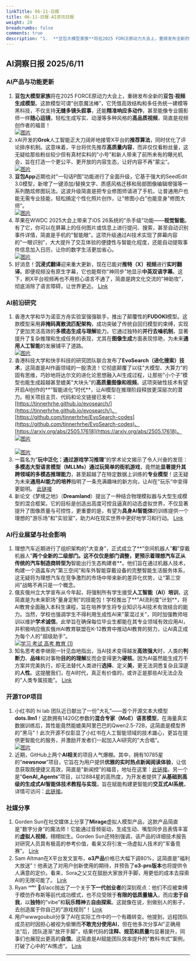 ```yaml
---
linkTitle: 06-11-日报
title: 06-11-日报-AI资讯日报
weight: 20
breadcrumbs: false
comments: true
description: "1.  **豆包大模型家族**将在2025 FORCE原动力大会上，重磅发布全新的**豆包·视频生成模型**。这款模型可谓\"创意魔法棒”，它凭借高效结构和多任务统一建模等黑科技，不仅支持**无缝多镜头叙事**，还能**精准响应多动作**，甚至能像专业摄影师一样**随心运镜**，轻松生成写实、动漫等多"
---
```


## AI洞察日报 2025/6/11

### **AI产品与功能更新**
1.  **豆包大模型家族**将在2025 FORCE原动力大会上，重磅发布全新的**豆包·视频生成模型**。这款模型可谓"创意魔法棒”，它凭借高效结构和多任务统一建模等黑科技，不仅支持**无缝多镜头叙事**，还能**精准响应多动作**，甚至能像专业摄影师一样**随心运镜**，轻松生成写实、动漫等多种风格的**高品质视频**，简直是视频创作者的福音！
    <br/> [![图片](https://cdn.jsdmirror.com/gh/justlovemaki/imagehub@main/images/2025/07/news_01k024qr5ke7ss34w7s8jnyj5r.avif)](https://cdn.jsdmirror.com/gh/justlovemaki/imagehub@main/images/2025/07/news_01k024qr5ke7ss34w7s8jnyj5r.avif) <br/>
2.  xAI开发的**Grok**人工智能正大刀阔斧地接管X平台的**推荐算法**，同时优化了评论排序机制。这意味着，平台将优先推荐**高质量内容**，而非仅仅看粉丝量，这无疑给那些粉丝较少但有真材实料的"小号”和新人带来了前所未有的曝光机会，旨在打造一个更公平、更开放的内容生态，让好内容不再"蒙尘”。
    <br/> [![图片](https://cdn.jsdmirror.com/gh/justlovemaki/imagehub@main/images/2025/07/news_01k024qv2xfqz81cy7m9h1gy3v.avif)](https://cdn.jsdmirror.com/gh/justlovemaki/imagehub@main/images/2025/07/news_01k024qv2xfqz81cy7m9h1gy3v.avif) <br/>
3.  **豆包App**近期也对"一句话P图”功能进行了全面升级，它基于强大的SeedEdit 3.0模型，新增了一键添加/替换文字、质感风格迁移和局部图像编辑增强等一系列酷炫修图玩法。这波升级简直是把专业修图师请进了手机，让普通用户也能无需专业技能，轻松搞定个性化照片创作，让"修图小白”也能变身"修图大师”。
    <br/> [![图片](https://cdn.jsdmirror.com/gh/justlovemaki/imagehub@main/images/2025/07/news_01k024qzb4etystqbf7ds1tt06.avif)](https://cdn.jsdmirror.com/gh/justlovemaki/imagehub@main/images/2025/07/news_01k024qzb4etystqbf7ds1tt06.avif) <br/>
4.  苹果在WWDC 2025大会上带来了iOS 26系统的"杀手级”功能——**视觉智能**。有了它，你可以在屏幕上的任何图片或信息上进行提问、搜索，甚至自动识别事件详情，简直是手机的"智能眼”。这项升级通过AI技术实现了屏幕内容的"一眼识别”，大大提升了交互体验的便捷性与智能化程度，还能自动提取事件信息加入日历，让你的数字生活更加省心。
    <br/> [![图片](https://cdn.jsdmirror.com/gh/justlovemaki/imagehub@main/images/2025/07/news_01k024r5tafafvv931x07y4z0b.avif)](https://cdn.jsdmirror.com/gh/justlovemaki/imagehub@main/images/2025/07/news_01k024r5tafafvv931x07y4z0b.avif) <br/>
5.  好消息！**沉浸式翻译**迎来重大更新，现在已能对**推特（X）视频**进行**实时翻译**。即便视频没有原生字幕，它也能帮你"神同步”地显示**中英双语字幕**。这下，刷X平台视频再也不用担心语言不通了，简直是跨文化交流的"神助攻”，彻底消除了语言障碍，让世界更近。
    [Link](https://x.com/imxiaohu/status/1932299897388277804)

### **AI前沿研究**
1.  香港大学和华为诺亚方舟实验室强强联手，推出了颠覆性的**FUDOKI**模型。这款模型采用**非掩码离散流匹配架构**，成功突破了传统自回归模型的束缚，实现了更加灵活高效的**多模态生成与理解**能力。它通过独特的**并行去噪机制**，显著提升了复杂推理和生成任务的表现，尤其在**图像生成**方面表现惊艳，为未来**通用人工智能**的发展铺平了道路。
    <br/> [![图片](https://cdn.jsdmirror.com/gh/justlovemaki/imagehub@main/images/2025/07/news_01k024ra18efmvs8s0dw85qhp7.avif)](https://cdn.jsdmirror.com/gh/justlovemaki/imagehub@main/images/2025/07/news_01k024ra18efmvs8s0dw85qhp7.avif) <br/>
2.  香港科技大学和快手科技的研究团队联合发布了**EvoSearch（进化搜索）技术**，这简直是AI作画领域的一股清流！它彻底颠覆了以往"大模型、大算力”的固有思维，巧妙地将达尔文的进化论思想融入AI生成过程，让那些"小个子”模型也能生成超越甚至媲美"大块头”的**高质量图像和视频**。这项突破性技术有望开启AI创作的**"智能进化”时代**，让AI模型在推理阶段释放更深层次的潜力。相关项目主页、代码和论文链接已发布：[https://tinnerhrhe.github.io/evosearch/](https://tinnerhrhe.github.io/evosearch/)、[https://github.com/tinnerhrhe/EvoSearch-codes](https://github.com/tinnerhrhe/EvoSearch-codes)、[https://arxiv.org/abs/2505.17618](https://arxiv.org/abs/2505.17618)。
    <br/> [![图片](https://cdn.jsdmirror.com/gh/justlovemaki/imagehub@main/images/2025/07/news_01k024rdb0eb4r4q7hynefy3h5.avif)](https://cdn.jsdmirror.com/gh/justlovemaki/imagehub@main/images/2025/07/news_01k024rdb0eb4r4q7hynefy3h5.avif) <br/>
    <br/> [![图片](https://cdn.jsdmirror.com/gh/justlovemaki/imagehub@main/images/2025/07/news_01k024rg0afty8ze28tcc2bb8b.avif)](https://cdn.jsdmirror.com/gh/justlovemaki/imagehub@main/images/2025/07/news_01k024rg0afty8ze28tcc2bb8b.avif) <br/>
3.  一篇名为"**玩中泛化：通过游戏学习推理**”的学术论文揭示了令人兴奋的发现：**多模态大型语言模型（MLLMs）**通过玩简单的**街机游戏**，竟然能**显著提升其跨领域的多模态推理能力**，甚至超越了在特定数据上训练的**专业模型**！这无疑为未来**通用AI能力的培养**指明了一条充满趣味的新方向，让AI在"玩乐”中变得更聪明。
    [此链接](https://arxiv.org/abs/2506.08011)
4.  新论文《梦境之地》（**Dreamland**）提出了一种结合物理模拟器与大型生成模型的混合框架。它的目标是创造出高度可控且逼真的动态虚拟世界，不仅显著提升了图像质量与可控性，更重要的是，有望为**具身AI智能体**的训练提供一个理想的"游乐场”和"实验室”，助力AI在现实世界中更好地学习和行动。
    [Link](https://arxiv.org/abs/2506.08006)

### **AI行业展望与社会影响**
1.  理想汽车近期进行了组织架构的"大变身”，正式成立了**"空间机器人”**和**"穿戴机器人”**两个全新的二级部门。这不仅仅是部门调整，更预示着理想汽车正从传统的汽车制造商转型为**智能出行生态构建者**。他们旨在通过机器人技术，构建一个涵盖车内"第三空间”和车外智能穿戴设备的完整智能生活服务体系，这无疑将为理想汽车在竞争激烈的市场中带来新的差异化优势，让"第三空间”战略不再只是一个概念。
2.  俄亥俄州立大学宣布从今年起，将强制所有学生接受**人工智能（AI）培训**，这简直是为未来职场"量身定制”的技能包！学校推出了**"AI流利度”计划**，将AI教育全面融入本科生课程，旨在培养学生将专业知识与AI技术有效结合的能力。当然，学校也强调学生不得利用生成性AI来"蒙混过关”，同时加强教师培训以维护**学术诚信**。此举旨在确保每位毕业生都能在其专业领域有效应用AI，并积极响应俄亥俄州AI教育联盟在K-12教育中推动AI教育的努力，让AI真正成为每个人的"超级助手”。
    <br/> [![学习 考试 高考 教育 (1)](https://cdn.jsdmirror.com/gh/justlovemaki/imagehub@main/images/2025/07/news_01k024rk3jfefa0cemfv1j8bqy.avif)](https://cdn.jsdmirror.com/gh/justlovemaki/imagehub@main/images/2025/07/news_01k024rk3jfefa0cemfv1j8bqy.avif) <br/>
3.  知名思考者李继刚一针见血地指出，当AI技术变得越发**高效强大**时，人类的**判断力**、**品味**和对事物**目的的理解**反而会变得更为**硬核**。因为AI虽然能生成万千方案并完美执行，却无法替代人类进行**选择**、定义**美**，更无法洞悉复杂且深邃的**人性**。这提醒我们，在AI时代，真正有价值的，或许正是那些AI无法企及的"人类专属技能”。
    [Link](https://m.okjike.com/originalPosts/68480c352b31fa0880f554c5)

### **开源TOP项目**
1.  小红书的 hi lab 团队近日献出了一份"大礼”——首个开源文本大模型**dots.llm1**！这款拥有1420亿参数的**混合专家（MoE）语言模型**，在海量真实数据训练后，其性能竟然能媲美阿里巴巴的Qwen2.5-72B，这简直是模型界的"黑马”！此次开源不仅彰显了小红书在人工智能领域的技术雄心，更旨在提供更智能化的服务，并激励开发者们一起加入AI研究的"大合唱”。
    <br/> [![图片](https://cdn.jsdmirror.com/gh/justlovemaki/imagehub@main/images/2025/07/news_01k024rp1aem894qh3796d6her.avif)](https://cdn.jsdmirror.com/gh/justlovemaki/imagehub@main/images/2025/07/news_01k024rp1aem894qh3796d6her.avif) <br/>
2.  近期，GitHub上两个**AI相关**的项目人气爆棚。其中，拥有10785星的"**newsnow**”项目，它旨在为用户提供**优雅的实时热点新闻阅读体验**，让信息获取既便捷又高效，简直是"新闻控”的福音，地址在这里：[此链接](https://github.com/ourongxing/newsnow)。另一个是"**GenAI_Agents**”项目，以12884星的高热度，为开发者提供了**从基础到高级的生成式AI智能体技术教程与实现**，旨在赋能构建更智能的**交互式AI系统**，详情可访问：[此链接](https://github.com/NirDiamant/GenAI_Agents)。

### **社媒分享**
1.  Gorden Sun在社交媒体上分享了**Mirage**虚拟人模型产品，这款产品简直是"数字分身”的魔法师！它能通过音频驱动，生成生动、嘴型同步且表情丰富的**虚拟人视频**，栩栩如生。Gorden Sun还特别强调，该产品的详细技术报告对研究人员具有极高的参考价值，看来又将引发一场虚拟人技术的"军备竞赛”。
    [Link](https://x.com/Gorden_Sun/status/1932446920884334635)
2.  Sam Altman在X平台发文宣布，**o3产品**价格已大幅下调80%，这简直是"福利大放送”！他表达了对用户创新使用的期待，并预告了**o3-pro版本**也将提供令人满意的定价。看来，Sora之父又在鼓励大家放开手脚，用更低的成本去探索AI的无限可能了。
    [Link](https://x.com/sama/status/1932434606558462459)
3.  Ryan ᵐᶠᵉʳ 🦄d/acc抛出了一个关于**下一代创业者**的深刻观点：他们不应被束缚于模仿乔布斯等前代成功模式，也不应受限于**有限的低质量输入**，而应**忠于自我**，以**独特**的"vibe”和**玩乐精神**去**自由探索**。这就像在说，别做别人的影子，去创造属于你自己的"游戏规则”！
    [Link](https://x.com/RyanMfer/status/1932387601341984815)
4.  用户wwwgoubuli分享了AI在实际工作中的一个有趣转变。他提到，远程团队成员初时因担心被视为偷懒而**不敢充分使用AI**，但在他多次分享AI"正确用法”后，团队逐渐"放开手脚”，结果代码的**注释、规范和质量**均显著提升，同事们也展现出更高的**自信**。这简直是AI赋能团队效率提升的"教科书式”案例，打破了心中的"AI焦虑”。
    [Link](https://x.com/wwwgoubuli/status/1932358909865480333)

---